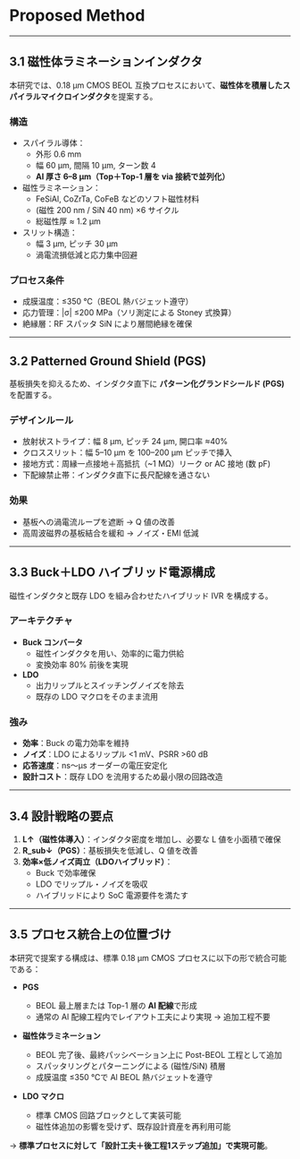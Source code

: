 # Proposed Method

---

## 3.1 磁性体ラミネーションインダクタ
本研究では、0.18 µm CMOS BEOL 互換プロセスにおいて、**磁性体を積層したスパイラルマイクロインダクタ**を提案する。  

### 構造
- スパイラル導体：  
  - 外形 0.6 mm  
  - 幅 60 µm, 間隔 10 µm, ターン数 4  
  - **Al 厚さ 6–8 µm（Top＋Top-1 層を via 接続で並列化）**  
- 磁性ラミネーション：  
  - FeSiAl, CoZrTa, CoFeB などのソフト磁性材料  
  - (磁性 200 nm / SiN 40 nm) ×6 サイクル  
  - 総磁性厚 ≈ 1.2 µm  
- スリット構造：  
  - 幅 3 µm, ピッチ 30 µm  
  - 渦電流損低減と応力集中回避  

### プロセス条件
- 成膜温度：≤350 ℃（BEOL 熱バジェット遵守）  
- 応力管理：|σ| ≤200 MPa（ソリ測定による Stoney 式換算）  
- 絶縁層：RF スパッタ SiN により層間絶縁を確保  

---

## 3.2 Patterned Ground Shield (PGS)
基板損失を抑えるため、インダクタ直下に **パターン化グランドシールド (PGS)** を配置する。  

### デザインルール
- 放射状ストライプ：幅 8 µm, ピッチ 24 µm, 開口率 ≈40%  
- クロススリット：幅 5–10 µm を 100–200 µm ピッチで挿入  
- 接地方式：周縁一点接地＋高抵抗（~1 MΩ）リーク or AC 接地 (数 pF)  
- 下配線禁止帯：インダクタ直下に長尺配線を通さない  

### 効果
- 基板への渦電流ループを遮断 → Q 値の改善  
- 高周波磁界の基板結合を緩和 → ノイズ・EMI 低減  

---

## 3.3 Buck＋LDO ハイブリッド電源構成
磁性インダクタと既存 LDO を組み合わせたハイブリッド IVR を構成する。  

### アーキテクチャ
- **Buck コンバータ**  
  - 磁性インダクタを用い、効率的に電力供給  
  - 変換効率 80% 前後を実現  
- **LDO**  
  - 出力リップルとスイッチングノイズを除去  
  - 既存の LDO マクロをそのまま流用  

### 強み
- **効率**：Buck の電力効率を維持  
- **ノイズ**：LDO によるリップル <1 mV、PSRR >60 dB  
- **応答速度**：ns〜µs オーダーの電圧安定化  
- **設計コスト**：既存 LDO を流用するため最小限の回路改造  

---

## 3.4 設計戦略の要点
1. **L↑（磁性体導入）**：インダクタ密度を増加し、必要な L 値を小面積で確保  
2. **R_sub↓（PGS）**：基板損失を低減し、Q 値を改善  
3. **効率×低ノイズ両立（LDOハイブリッド）**：  
   - Buck で効率確保  
   - LDO でリップル・ノイズを吸収  
   - ハイブリッドにより SoC 電源要件を満たす  

---

## 3.5 プロセス統合上の位置づけ
本研究で提案する構成は、標準 0.18 µm CMOS プロセスに以下の形で統合可能である：  

- **PGS**  
  - BEOL 最上層または Top-1 層の **Al 配線**で形成  
  - 通常の Al 配線工程内でレイアウト工夫により実現 → 追加工程不要  

- **磁性体ラミネーション**  
  - BEOL 完了後、最終パッシベーション上に Post-BEOL 工程として追加  
  - スパッタリングとパターニングによる (磁性/SiN) 積層  
  - 成膜温度 ≤350 ℃で Al BEOL 熱バジェットを遵守  

- **LDO マクロ**  
  - 標準 CMOS 回路ブロックとして実装可能  
  - 磁性体追加の影響を受けず、既存設計資産を再利用可能  

→ **標準プロセスに対して「設計工夫＋後工程1ステップ追加」で実現可能**。
